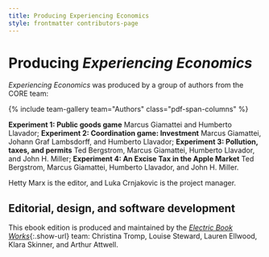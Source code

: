 ```yaml
---
title: Producing Experiencing Economics
style: frontmatter contributors-page
---
```


# Producing *Experiencing Economics*

*Experiencing Economics* was produced by a group of authors from the CORE team:

{% include team-gallery team="Authors" class="pdf-span-columns" %}

**Experiment 1: Public goods game** Marcus Giamattei and Humberto Llavador; **Experiment 2: Coordination game: Investment** Marcus Giamattei, Johann Graf Lambsdorff, and Humberto Llavador; **Experiment 3: Pollution, taxes, and permits** Ted Bergstrom, Marcus Giamattei, Humberto Llavador, and John H. Miller; **Experiment 4: An Excise Tax in the Apple Market** Ted Bergstrom, Marcus Giamattei, Humberto Llavador, and John H. Miller.

Hetty Marx is the editor, and Luka Crnjakovic is the project manager.

## Editorial, design, and software development

This ebook edition is produced and maintained by the [*Electric Book Works*](https://electricbookworks.com/){:.show-url} team: Christina Tromp, Louise Steward, Lauren Ellwood, Klara Skinner, and Arthur Attwell.
